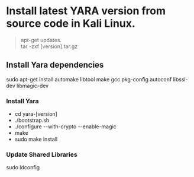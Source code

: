 # Install latest YARA version from source code in Kali Linux.

>apt-get updates.  
>tar -zxf [version].tar.gz
## Install Yara dependencies
sudo apt-get install automake libtool make gcc pkg-config autoconf libssl-dev libmagic-dev

### Install Yara
* cd yara-[version]
* ./bootstrap.sh
* ./configure --with-crypto --enable-magic
* make 
* sudo make install

### Update Shared Libraries
sudo ldconfig

